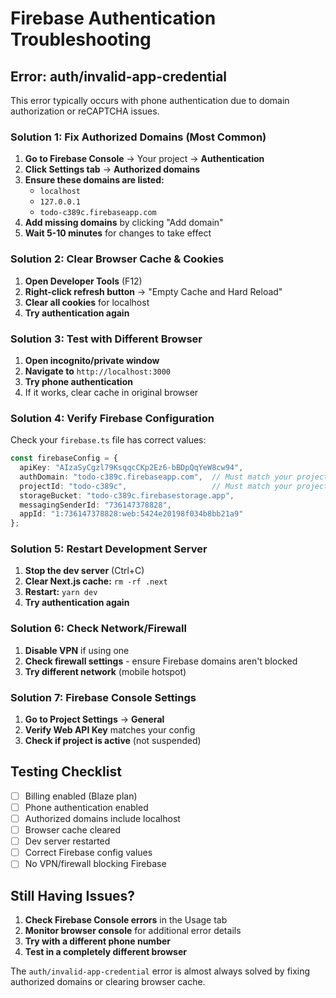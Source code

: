 # Firebase Authentication Troubleshooting

## Error: auth/invalid-app-credential

This error typically occurs with phone authentication due to domain authorization or reCAPTCHA issues.

### Solution 1: Fix Authorized Domains (Most Common)

1. **Go to Firebase Console** → Your project → **Authentication**
2. **Click Settings tab** → **Authorized domains**
3. **Ensure these domains are listed:**
   - `localhost`
   - `127.0.0.1`
   - `todo-c389c.firebaseapp.com`
4. **Add missing domains** by clicking "Add domain"
5. **Wait 5-10 minutes** for changes to take effect

### Solution 2: Clear Browser Cache & Cookies

1. **Open Developer Tools** (F12)
2. **Right-click refresh button** → "Empty Cache and Hard Reload"
3. **Clear all cookies** for localhost
4. **Try authentication again**

### Solution 3: Test with Different Browser

1. **Open incognito/private window**
2. **Navigate to** `http://localhost:3000`
3. **Try phone authentication**
4. If it works, clear cache in original browser

### Solution 4: Verify Firebase Configuration

Check your `firebase.ts` file has correct values:

```typescript
const firebaseConfig = {
  apiKey: "AIzaSyCgzl79KsqqcCKp2Ez6-bBDpQqYeW8cw94",
  authDomain: "todo-c389c.firebaseapp.com",  // Must match your project
  projectId: "todo-c389c",                   // Must match your project
  storageBucket: "todo-c389c.firebasestorage.app",
  messagingSenderId: "736147378828",
  appId: "1:736147378828:web:5424e20198f034b8bb21a9"
};
```

### Solution 5: Restart Development Server

1. **Stop the dev server** (Ctrl+C)
2. **Clear Next.js cache:** `rm -rf .next`
3. **Restart:** `yarn dev`
4. **Try authentication again**

### Solution 6: Check Network/Firewall

1. **Disable VPN** if using one
2. **Check firewall settings** - ensure Firebase domains aren't blocked
3. **Try different network** (mobile hotspot)

### Solution 7: Firebase Console Settings

1. **Go to Project Settings** → **General**
2. **Verify Web API Key** matches your config
3. **Check if project is active** (not suspended)

## Testing Checklist

- [ ] Billing enabled (Blaze plan)
- [ ] Phone authentication enabled
- [ ] Authorized domains include localhost
- [ ] Browser cache cleared
- [ ] Dev server restarted
- [ ] Correct Firebase config values
- [ ] No VPN/firewall blocking Firebase

## Still Having Issues?

1. **Check Firebase Console errors** in the Usage tab
2. **Monitor browser console** for additional error details
3. **Try with a different phone number**
4. **Test in a completely different browser**

The `auth/invalid-app-credential` error is almost always solved by fixing authorized domains or clearing browser cache.